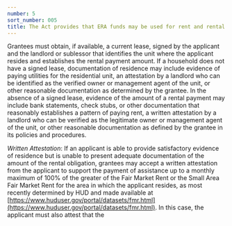```yaml
---
number: 5
sort_number: 005
title: The Act provides that ERA funds may be used for rent and rental arrears. How should a grantee document where an applicant resides and the amount of rent or rental arrears owed?
---
```


Grantees must obtain, if available, a current lease, signed by the applicant and the landlord or sublessor that identifies the unit where the applicant resides and establishes the rental payment amount. If a household does not have a signed lease, documentation of residence may include evidence of paying utilities for the residential unit, an attestation by a landlord who can be identified as the verified owner or management agent of the unit, or other reasonable documentation as determined by the grantee. In the absence of a signed lease, evidence of the amount of a rental payment may include bank statements, check stubs, or other documentation that reasonably establishes a pattern of paying rent, a written attestation by a landlord who can be verified as the legitimate owner or management agent of the unit, or other reasonable documentation as defined by the grantee in its policies and procedures.

<span id="5p2">*Written Attestation*: If an applicant is able to provide satisfactory evidence of residence but is unable to present adequate documentation of the amount of the rental obligation, grantees may accept a written attestation from the applicant to support the payment of assistance up to a monthly maximum of 100% of the greater of the Fair Market Rent or the Small Area Fair Market Rent for the area in which the applicant resides, as most recently determined by HUD and made available at [https://www.huduser.gov/portal/datasets/fmr.html](https://www.huduser.gov/portal/datasets/fmr.html). In this case, the applicant must also attest that the</span>